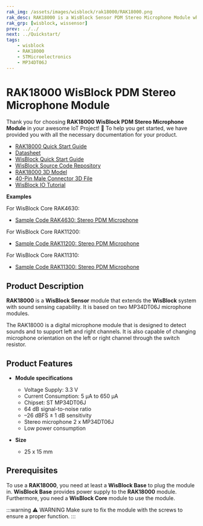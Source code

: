 ```yaml
---
rak_img: /assets/images/wisblock/rak18000/RAK18000.png
rak_desc: RAK18000 is a WisBlock Sensor PDM Stereo Microphone Module which add sound sensing capability on the WisBlock platform. It is based on the two MP34DT06J microphone modules.
rak_grp: [wisblock, wissensor]
prev: ../../
next: ../Quickstart/
tags:
    - wisblock
    - RAK18000
    - STMicroelectronics
    - MP34DT06J
---
```


# RAK18000 WisBlock PDM Stereo Microphone Module

Thank you for choosing **RAK18000 WisBlock PDM Stereo Microphone Module** in your awesome IoT Project! 🎉 To help you get started, we have provided you with all the necessary documentation for your product.

* [RAK18000 Quick Start Guide](../Quickstart/)
* [Datasheet](../Datasheet/)
* <a href="../../Quickstart/" target="_blank">WisBlock Quick Start Guide</a>
* [WisBlock Source Code Repository](https://github.com/RAKWireless/WisBlock/)
* [RAK18000 3D Model](https://downloads.rakwireless.com/3D_File/WisBlock/3D_RAK18000.stp)
* [40-Pin Male Connector 3D File](https://downloads.rakwireless.com/3D_File/Accessory/WisConnector/M40S1003K6M.stp)
* [WisBlock IO Tutorial](/Knowledge-Hub/Learn/WisBlock-IO-Tutorial/)

**Examples**

For WisBlock Core RAK4630:

* [Sample Code RAK4630: Stereo PDM Microphone](https://github.com/RAKWireless/WisBlock/tree/master/examples/RAK4630/IO/RAK18000_Stereo)

For WisBlock Core RAK11200:

* [Sample Code RAK11200: Stereo PDM Microphone](https://github.com/RAKWireless/WisBlock/tree/master/examples/RAK11200/IO/RAK18000_Stereo)

For WisBlock Core RAK11310:

* [Sample Code RAK11300: Stereo PDM Microphone](https://github.com/RAKWireless/WisBlock/tree/master/examples/RAK11300/IO/RAK18000_Stereo)

## Product Description

**RAK18000** is a **WisBlock Sensor** module that extends the **WisBlock** system with sound sensing capability. It is based on two MP34DT06J microphone modules.

The RAK18000 is a digital microphone module that is designed to detect sounds and to support left and right channels. It is also capable of changing microphone orientation on the left or right channel through the switch resistor.

## Product Features

* **Module specifications**
    - Voltage Supply: 3.3&nbsp;V
    - Current Consumption: 5&nbsp;µA to 650&nbsp;µA
    - Chipset: ST MP34DT06J
    - 64&nbsp;dB signal-to-noise ratio
    - –26&nbsp;dBFS ± 1&nbsp;dB sensitivity
    - Stereo microphone 2 x MP34DT06J
    - Low power consumption

* **Size**
    * 25 x 15&nbsp;mm

## Prerequisites

To use a **RAK18000**, you need at least a **WisBlock Base** to plug the module in. **WisBlock Base** provides power supply to the **RAK18000** module. Furthermore, you need a **WisBlock Core** module to use the module.

:::warning ⚠️ WARNING
Make sure to fix the module with the screws to ensure a proper function.
:::
